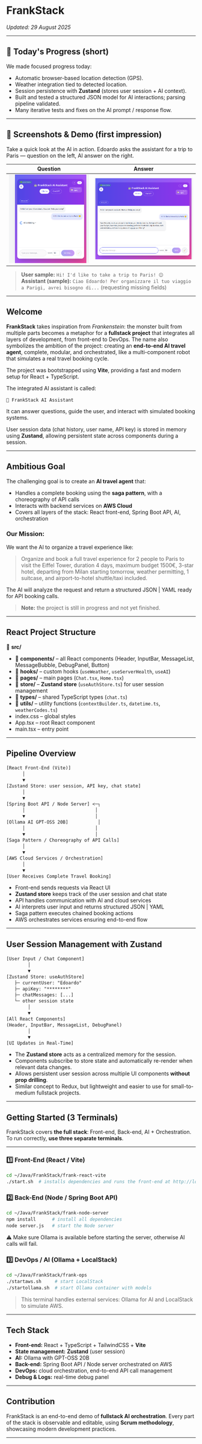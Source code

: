 # FrankStack

*Updated: 29 August 2025*

---

## 🎉 Today's Progress (short)

We made focused progress today:

- Automatic browser-based location detection (GPS).
- Weather integration tied to detected location.
- Session persistence with **Zustand** (stores user session + AI context).
- Built and tested a structured JSON model for AI interactions; parsing pipeline validated.
- Many iterative tests and fixes on the AI prompt / response flow.

---

## 📸 Screenshots & Demo (first impression)

Take a quick look at the AI in action. Edoardo asks the assistant for a trip to Paris — question on the left, AI answer on the right.

| Question | Answer |
|----------|--------|
| ![Question](screenshots/Question%202025-08-29%2023-02-31.png) | ![Answer](screenshots/Answer%202025-08-29%2023-03-12.png) |

> **User sample:** `Hi! I'd like to take a trip to Paris! 😊`  
> **Assistant (sample):** `Ciao Edoardo! Per organizzare il tuo viaggio a Parigi, avrei bisogno di...` (requesting missing fields)

---

## Welcome

**FrankStack** takes inspiration from *Frankenstein*: the monster built from multiple parts becomes a metaphor for a **fullstack project** that integrates all layers of development, from front-end to DevOps. The name also symbolizes the ambition of the project: creating an **end-to-end AI travel agent**, complete, modular, and orchestrated, like a multi-component robot that simulates a real travel booking cycle.

The project was bootstrapped using **Vite**, providing a fast and modern setup for React + TypeScript.

The integrated AI assistant is called:

```
🤖 FrankStack AI Assistant
```

It can answer questions, guide the user, and interact with simulated booking systems.

User session data (chat history, user name, API key) is stored in memory using **Zustand**, allowing persistent state across components during a session.

---

## Ambitious Goal

The challenging goal is to create an **AI travel agent** that:

* Handles a complete booking using the **saga pattern**, with a choreography of API calls
* Interacts with backend services on **AWS Cloud**
* Covers all layers of the stack: React front-end, Spring Boot API, AI, orchestration

### Our Mission:

We want the AI to organize a travel experience like:

> Organize and book a full travel experience for 2 people to Paris to visit the Eiffel Tower, duration 4 days, maximum budget 1500€, 3-star hotel, departing from Milan starting tomorrow, weather permitting, 1 suitcase, and airport-to-hotel shuttle/taxi included.

The AI will analyze the request and return a structured JSON | YAML ready for API booking calls.

> **Note:** the project is still in progress and not yet finished.

---

## React Project Structure

📁 **src/**

* 📁 **components/** – all React components (Header, InputBar, MessageList, MessageBubble, DebugPanel, Button)
* 📁 **hooks/** – custom hooks (`useWeather`, `useServerHealth`, `useAI`)
* 📁 **pages/** – main pages (`Chat.tsx`, `Home.tsx`)
* 📁 **store/** – **Zustand store** (`useAuthStore.ts`) for user session management
* 📁 **types/** – shared TypeScript types (`chat.ts`)
* 📁 **utils/** – utility functions (`contextBuilder.ts`, `datetime.ts`, `weatherCodes.ts`)
* index.css – global styles
* App.tsx – root React component
* main.tsx – entry point

---

## Pipeline Overview

```text
[React Front-End (Vite)] 
      │
      ▼
[Zustand Store: user session, API key, chat state]
      │
      ▼
[Spring Boot API / Node Server] <─┐
      │                          │
      ▼                          │
[Ollama AI GPT-OSS 20B]           │
      │                          │
      ▼                          │
[Saga Pattern / Choreography of API Calls] 
      │
      ▼
[AWS Cloud Services / Orchestration]
      │
      ▼
[User Receives Complete Travel Booking]
```

* Front-end sends requests via React UI
* **Zustand store** keeps track of the user session and chat state
* API handles communication with AI and cloud services
* AI interprets user input and returns structured JSON | YAML
* Saga pattern executes chained booking actions
* AWS orchestrates services ensuring end-to-end flow

---

## User Session Management with Zustand

```text
[User Input / Chat Component] 
        │
        ▼
[Zustand Store: useAuthStore] 
   ├─ currentUser: "Edoardo"
   ├─ apiKey: "********"
   ├─ chatMessages: [...]
   └─ other session state
        │
        ▼
[All React Components] 
(Header, InputBar, MessageList, DebugPanel)
        │
        ▼
[UI Updates in Real-Time]
```

* The **Zustand store** acts as a centralized memory for the session.
* Components subscribe to store state and automatically re-render when relevant data changes.
* Allows persistent user session across multiple UI components **without prop drilling**.
* Similar concept to Redux, but lightweight and easier to use for small-to-medium fullstack projects.

---

## Getting Started (3 Terminals)

FrankStack covers **the full stack**: Front-end, Back-end, AI + Orchestration.
To run correctly, **use three separate terminals**.

---

### 1️⃣ Front-End (React / Vite)

```bash
cd ~/Java/FrankStack/frank-react-vite
./start.sh  # installs dependencies and runs the front-end at http://localhost:5173
```

### 2️⃣ Back-End (Node / Spring Boot API)

```bash
cd ~/Java/FrankStack/frank-node-server
npm install      # install all dependencies
node server.js   # start the Node server
```

⚠️ Make sure Ollama is available before starting the server, otherwise AI calls will fail.

### 3️⃣ DevOps / AI (Ollama + LocalStack)

```bash
cd ~/Java/FrankStack/frank-ops
./startaws.sh     # start LocalStack
./startollama.sh  # start Ollama container with models
```

> This terminal handles external services: Ollama for AI and LocalStack to simulate AWS.

---

## Tech Stack

* **Front-end:** React + TypeScript + TailwindCSS + **Vite**
* **State management:** **Zustand** (user session)
* **AI:** Ollama with GPT-OSS 20B
* **Back-end:** Spring Boot API / Node server orchestrated on AWS
* **DevOps:** cloud orchestration, end-to-end API call management
* **Debug & Logs:** real-time debug panel

---

## Contribution

FrankStack is an end-to-end demo of **fullstack AI orchestration**.
Every part of the stack is observable and editable, using **Scrum methodology**, showcasing modern development practices.

---
